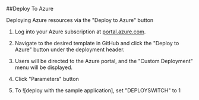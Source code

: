 ##Deploy To Azure

Deploying Azure resources via the "Deploy to Azure" button


1. Log into your Azure subscription at [portal.azure.com](https://portal.azure.com).  
2. Navigate to the desired template in GitHub and click the "Deploy to Azure" button under the deployment header.  

3. Users will be directed to the Azure portal, and the "Custom Deployment" menu will be displayed.  
 
4. Click "Parameters" button
 1. To ![deploy with the sample application], set "DEPLOYSWITCH" to 1
